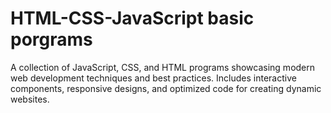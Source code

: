 # HTML-CSS-JavaScript basic porgrams
 A collection of JavaScript, CSS, and HTML programs showcasing modern web development techniques and best practices. Includes interactive components, responsive designs, and optimized code for creating dynamic websites.
